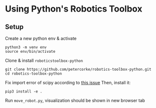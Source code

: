 # Using Python's Robotics Toolbox

## Setup

Create a new python env & activate

```
python3 -m venv env
source env/bin/activate
```

Clone & install `roboticstoolbox-python`

```
git clone https://github.com/petercorke/robotics-toolbox-python.git
cd robotics-toolbox-python
```

Fix import error of scipy according to [this issue](https://github.com/petercorke/robotics-toolbox-python/issues/412)
Then, install it:

```
pip3 install -e .
```

Run `move_robot.py`, visualization should be shown in new browser tab
